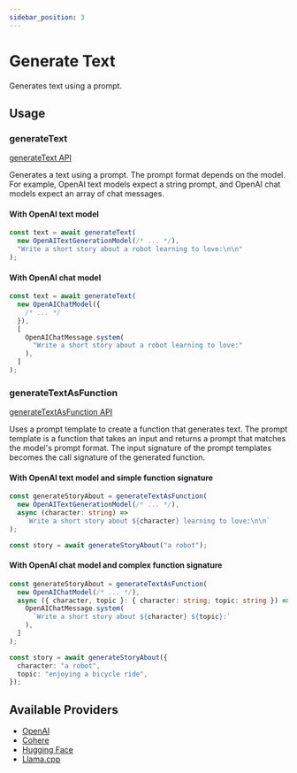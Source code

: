 ```yaml
---
sidebar_position: 3
---
```


# Generate Text

Generates text using a prompt.

## Usage

### generateText

[generateText API](/api/modules#generatetext)

Generates a text using a prompt.
The prompt format depends on the model.
For example, OpenAI text models expect a string prompt, and OpenAI chat models expect an array of chat messages.

#### With OpenAI text model

```ts
const text = await generateText(
  new OpenAITextGenerationModel(/* ... */),
  "Write a short story about a robot learning to love:\n\n"
);
```

#### With OpenAI chat model

```ts
const text = await generateText(
  new OpenAIChatModel({
    /* ... */
  }),
  [
    OpenAIChatMessage.system(
      "Write a short story about a robot learning to love:"
    ),
  ]
);
```

### generateTextAsFunction

[generateTextAsFunction API](/api/modules#generatetextasfunction)

Uses a prompt template to create a function that generates text.
The prompt template is a function that takes an input and returns a prompt that matches the model's prompt format.
The input signature of the prompt templates becomes the call signature of the generated function.

#### With OpenAI text model and simple function signature

```ts
const generateStoryAbout = generateTextAsFunction(
  new OpenAITextGenerationModel(/* ... */),
  async (character: string) =>
    `Write a short story about ${character} learning to love:\n\n`
);

const story = await generateStoryAbout("a robot");
```

#### With OpenAI chat model and complex function signature

```ts
const generateStoryAbout = generateTextAsFunction(
  new OpenAIChatModel(/* ... */),
  async ({ character, topic }: { character: string; topic: string }) => [
    OpenAIChatMessage.system(
      `Write a short story about ${character} ${topic}:`
    ),
  ]
);

const story = await generateStoryAbout({
  character: "a robot",
  topic: "enjoying a bicycle ride",
});
```

## Available Providers

- [OpenAI](/integration/model-provider/openai)
- [Cohere](/integration/model-provider/cohere)
- [Hugging Face](/integration/model-provider/huggingface)
- [Llama.cpp](/integration/model-provider/llamacpp)
